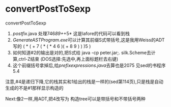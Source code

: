 # convertPostToSexp
convertPostToSexp

1. *postfix*.java 处理746*89+*+5* 这是lafore的代码可以看到栈
2. *GenerateASTProgram.exe*可以计算其前缀S式带括号,这是我用Weiss的ADT写的
( * ( + 7 ( * ( * 4 6  )( + 8 9  ) ) )5  )
3. 如何知道\#2的输出是对的,把S式给
java -cp peter.jar;. silk.Scheme去计算,ctrl-Z结束
(DOS选择:先选中,再上面标题栏去右键)
4. 这个前缀括号拿掉后,给*prefixexpressions.java*去算也是2075 见sed的书程序5.4

注意,\#4是递归下降,它的栈其实和1给出的栈是一样的(sed第114页),只是栈是自动生成的不是\#1那样显示构造的

Next:像2一样,用ADT,把4改写为 构造tree可以是带括号和不带括号两种

